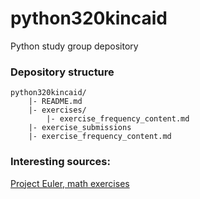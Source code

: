 # python320kincaid
Python study group depository

### Depository structure
    python320kincaid/
        |- README.md
        |- exercises/
            |- exercise_frequency_content.md
        |- exercise_submissions
	    |- exercise_frequency_content.md

### Interesting sources: 
[Project Euler, math exercises](https://projecteuler.net/archives)
